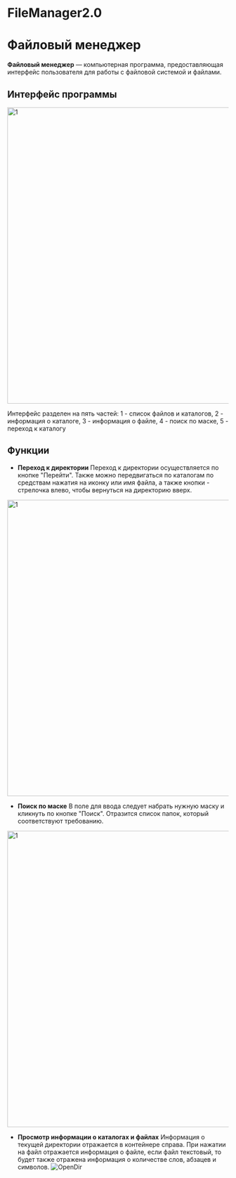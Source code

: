 # FileManager2.0
# Файловый менеджер

**Файловый менеджер** — компьютерная программа, предоставляющая интерфейс пользователя для работы с файловой системой и файлами.

## Интерфейс программы
<img width="674" alt="1" src="https://user-images.githubusercontent.com/71972927/155895639-c3918f38-ea9c-4390-a38e-9d844788cbdc.jpg">

Интерфейс разделен на пять частей: 1 - список файлов и каталогов, 2 - информация о каталоге, 3 - информация о файле, 4 - поиск по маске, 5 - переход к каталогу

## Функции
 - **Переход к директории**
 Переход к директории осуществляется по кнопке "Перейти". Также можно передвигаться по каталогам по средствам нажатия на иконку или имя файла, а также кнопки - стрелочка влево, чтобы вернуться на директорию вверх.
 <img width="674" alt="1" src="https://user-images.githubusercontent.com/71972927/155895676-62916a20-49da-4b2f-9054-4b24a229a485.jpg">

 - **Поиск по маске**
 В поле для ввода следует набрать нужную маску и кликнуть по кнопке "Поиск". Отразится список папок, который соответствуют требованию.
  <img width="674" alt="1" src="https://user-images.githubusercontent.com/71972927/155895693-5386902b-e2e3-4dcc-bdde-d2469b6953c2.jpg">

 - **Просмотр информации о каталогах и файлах**
Информация о текущей директории отражается в контейнере справа. При нажатии на файл отражается информация о файле, если файл текстовый, то будет также отражена информация о количестве слов, абзацев и символов. 
![OpenDir](https://user-images.githubusercontent.com/71972927/155895716-e618df84-c5d5-4520-a3cd-36cc503e8a9f.jpg)
